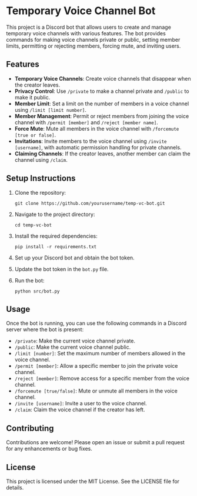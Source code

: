 # Temporary Voice Channel Bot

This project is a Discord bot that allows users to create and manage temporary voice channels with various features. The bot provides commands for making voice channels private or public, setting member limits, permitting or rejecting members, forcing mute, and inviting users.

## Features

- **Temporary Voice Channels**: Create voice channels that disappear when the creator leaves.
- **Privacy Control**: Use `/private` to make a channel private and `/public` to make it public.
- **Member Limit**: Set a limit on the number of members in a voice channel using `/limit [limit number]`.
- **Member Management**: Permit or reject members from joining the voice channel with `/permit [member]` and `/reject [member name]`.
- **Force Mute**: Mute all members in the voice channel with `/forcemute [true or false]`.
- **Invitations**: Invite members to the voice channel using `/invite [username]`, with automatic permission handling for private channels.
- **Claiming Channels**: If the creator leaves, another member can claim the channel using `/claim`.

## Setup Instructions

1. Clone the repository:
   ```
   git clone https://github.com/yourusername/temp-vc-bot.git
   ```

2. Navigate to the project directory:
   ```
   cd temp-vc-bot
   ```

3. Install the required dependencies:
   ```
   pip install -r requirements.txt
   ```

4. Set up your Discord bot and obtain the bot token.

5. Update the bot token in the `bot.py` file.

6. Run the bot:
   ```
   python src/bot.py
   ```

## Usage

Once the bot is running, you can use the following commands in a Discord server where the bot is present:

- `/private`: Make the current voice channel private.
- `/public`: Make the current voice channel public.
- `/limit [number]`: Set the maximum number of members allowed in the voice channel.
- `/permit [member]`: Allow a specific member to join the private voice channel.
- `/reject [member]`: Remove access for a specific member from the voice channel.
- `/forcemute [true/false]`: Mute or unmute all members in the voice channel.
- `/invite [username]`: Invite a user to the voice channel.
- `/claim`: Claim the voice channel if the creator has left.

## Contributing

Contributions are welcome! Please open an issue or submit a pull request for any enhancements or bug fixes.

## License

This project is licensed under the MIT License. See the LICENSE file for details.